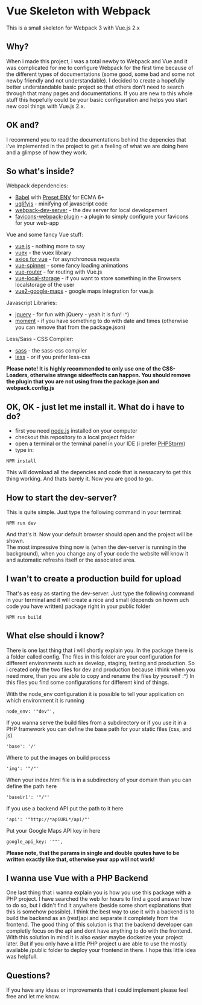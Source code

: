 # Vue Skeleton with Webpack

This is a small skeleton for Webpack 3 with Vue.js 2.x

## Why?
When i made this project, i was a total newby to Webpack and Vue and it was complicated for me to configure Webpack for the first time because of the different types of documentations (some good, some bad and some not newby friendly and not understandable). 
I decided to create a hopefully better understandable basic project so that others don't need to search through that many pages and documentations. 
If you are new to this whole stuff this hopefully could be your basic configuration and helps you start new cool things with Vue.js 2.x.



## OK and?
I recommend you to read the documentations behind the depencies that i've implemented in the project to get a feeling of what we are doing here and a glimpse of how they work.


## So what's inside?

Webpack dependencies:
* [Babel](https://github.com/babel/babel-loader) with [Preset ENV](https://babeljs.io/docs/plugins/preset-env/) for ECMA 6+
* [uglifyjs](https://github.com/webpack-contrib/uglifyjs-webpack-plugin) - minifying of javascript code
* [webpack-dev-server](https://github.com/webpack/docs/wiki/webpack-dev-server) - the dev server for local developement
* [favicons-webpack-plugin](https://github.com/jantimon/favicons-webpack-plugin) - a plugin to simply configure your favicons for your web-app

Vue and some fancy Vue stuff:
* [vue.js](https://vuejs.org/) - nothing more to say 
* [vuex](https://vuex.vuejs.org/en/intro.html) - the vuex library
* [axios for vue](https://github.com/imcvampire/vue-axios) - for asynchronous requests
* [vue-spinner](https://github.com/greyby/vue-spinner) - some fancy loading animations
* [vue-router](https://router.vuejs.org/en/) - for routing with Vue.js
* [vue-local-storage](https://github.com/pinguinjkeke/vue-local-storage) - if you want to store something in the Browsers localstorage of the user
* [vue2-google-maps](https://github.com/xkjyeah/vue-google-maps) - google maps integration for vue.js

Javascript Libraries:
* [jquery](http://api.jquery.com/) - for fun with jQuery - yeah it is fun! :^)
* [moment](https://momentjs.com/) - if you have something to do with date and times (otherwise you can remove that from the package.json)

Less/Sass - CSS Compiler:
* [sass](https://github.com/webpack-contrib/sass-loader) - the sass-css compiler
* [less](https://github.com/webpack-contrib/less-loader) - or if you prefer less-css

**Please note! It is highly recommended to only use one of the CSS-Loaders, otherwise strange sideeffects can happen.
You should remove the plugin that you are not using from the package.json and webpack.config.js**


## OK, OK - just let me install it. What do i have to do?
 * first you need [node.js](https://nodejs.org/en/) installed on your computer
 * checkout this repository to a local project folder
 * open a terminal or the terminal panel in your IDE (i prefer [PHPStorm](https://www.jetbrains.com/phpstorm/))
 * type in:
 ```
 NPM install
 ```
 
 This will download all the depencies and code that is nessacary to get this thing working.
 And thats barely it. Now you are good to go.
 
 ## How to start the dev-server?
 This is quite simple. Just type the following command in your terminal:
 ```
 NPM run dev
 ```
 And that's it. Now your default browser should open and the project will be shown.<br />
 The most impressive thing now is (when the dev-server is running in the background), when you change any of your code the website will know it and automatic refreshs itself or the associated area.
 
 ## I wan't to create a production build for upload
 That's as easy as starting the dev-server. Just type the following command in your terminal and it will create a nice and small (depends on howm uch code you have written) package right in your public folder
 ```
 NPM run build
 ```

## What else should i know?
There is one last thing that i will shortly explain you. In the package there is a folder called config. The files in this folder are your configuration for different environments such as develop, staging, testing and production.
So i created only the two files for dev and production because i think when you need more, than you are able to copy and rename the files by yourself :^)
In this files you find some configurations for different kind of things.

With the node_env configuration it is possible to tell your application on which environment it is running
```
node_env: '"dev"',
```

If you wanna serve the build files from a subdirectory or if you use it in a PHP framework you can define the base path for your static files (css, and js)
```
'base': '/'
```

Where to put the images on build process
```
'img': '"/"'
```

When your index.html file is in a subdirectory of your domain than you can define the path here
```
'baseUrl': '"/"'
```

If you use a backend API put the path to it here
```
'api': '"http://*apiURL*/api/"'
```

Put your Google Maps API key in here
```
google_api_key: '""',
```
**Please note, that the params in single and double qoutes have to be written exactly like that, otherwise your app will not work!**

## I wanna use Vue with a PHP Backend
One last thing that i wanna explain you is how you use this package with a PHP project. I have searched the web for hours to find a good answer how to do so, but i didn't find it anywhere (beside some short explanations that this is somehow possible).
I think the best way to use it with a backend is to build the backend as an (rest)api and separate it completely from the frontend. 
The good thing of this solution is that the backend developer can completly focus on the api and dont have anything to do with the frontend. 
With this solution in mind it is also easier maybe dockerize your project later. But if you only have a little PHP project u are able to use the mostly available /public folder to deploy your frontend in there. I hope this little idea was helpfull.

 
 ## Questions?
If you have any ideas or improvements that i could implement please feel free and let me know.